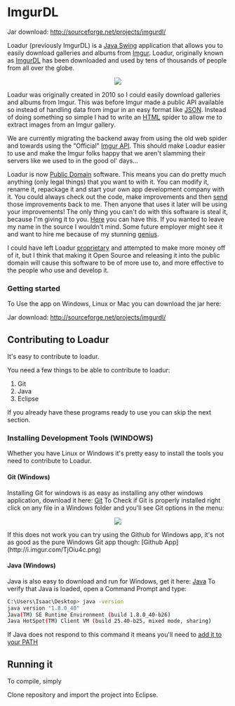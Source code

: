 ImgurDL
=======
Jar download: http://sourceforge.net/projects/imgurdl/

Loadur (previously ImgurDL) is a [Java Swing](http://en.wikipedia.org/wiki/Swing_%28Java%29) application that allows you to easily download galleries and albums from [Imgur](http://imgur.com). Loadur, originally known as [ImgurDL](http://lmgtfy.com/?q=ImgurDL) has been downloaded and used by tens of thousands of people from all over the globe.

<p align="center" alt="A mockup, not a screenshot">
  <img src="http://i.imgur.com/YR9BdZs.png">
</p>

Loadur was originally created in 2010 so I could easily download galleries and albums from Imgur. This was before Imgur made a public API available so instead of handling data from imgur in an easy format like [JSON](http://hg.pidgin.im/pidgin/main). Instead of doing something so simple I had to write an [HTML](http://www.w3schools.com/html/html_intro.asp) spider to allow me to extract images from an Imgur gallery.

We are currently migrating the backend away from using the old web spider and towards using the "Official" [Imgur API](https://api.imgur.com/). This should make Loadur easier to use and make the Imgur folks happy that we aren't slamming their servers like we used to in the good ol' days...

Loadur is now [Public Domain](http://en.wikipedia.org/wiki/Public_domain) software. This means you can do pretty much anything (only legal things) that you want to with it. You can modify it, rename it, repackage it and start your own app development company with it. You could always check out the code, make improvements and then [send](https://help.github.com/articles/using-pull-requests/) those improvements back to me. Then anyone that uses it later will be using your improvements! The only thing you can't do with this software is steal it, because I'm giving it to you. [Here](https://help.github.com/articles/fork-a-repo/) you can have this. If you wanted to leave my name in the source I wouldn't mind. Some future employer might see it and want to hire me because of my stunning [genius](http://en.wikipedia.org/wiki/Dunning%E2%80%93Kruger_effect). 

I could have left Loadur [proprietary](http://www.gnu.org/proprietary/proprietary.en.html) and attempted to make more money off of it, but I think that making it Open Source and releasing it into the public domain will cause this software to be of more use to, and more effective to the people who use and develop it.

### Getting started

To Use the app on Windows, Linux or Mac you can download the jar here:

Jar download: http://sourceforge.net/projects/imgurdl/

## Contributing to Loadur

It's easy to contribute to loadur.

You need a few things to be able to contribute to loadur:

1. Git
2. Java
3. Eclipse

If you already have these programs ready to use you can skip the next section.

### Installing Development Tools (WINDOWS)
Whether you have Linux or Windows it's pretty easy to install the tools you need to contribute to Loadur.

#### Git (Windows)
Installing Git for windows is as easy as installing any other windows application, download it here:
[Git](https://git-scm.com/download/win)
To Check if Git is properly installed right click on any file in a Windows folder and you'll see Git options in the menu:
<p align="center" alt="Git Right Click">
  <img src="http://i.imgur.com/TjOiu4c.png">
</p>
If this does not work you can try using the Github for Windows app, it's not as good as the pure Windows Git app though:
[Github App](http://i.imgur.com/TjOiu4c.png)

#### Java (Windows)
Java is also easy to download and run for Windows, get it here:
[Java](https://java.com/en/download/)
To verify that Java is loaded, open a Command Prompt and type:
```bash
C:\Users\Isaac\Desktop> java -version
java version "1.8.0_40"
Java(TM) SE Runtime Environment (build 1.8.0_40-b26)
Java HotSpot(TM) Client VM (build 25.40-b25, mixed mode, sharing)
```
If Java does not respond to this command it means you'll need to [add it to your PATH](http://www.kingluddite.com/tools/how-do-i-add-java-to-my-windows-path)

## Running it

To compile, simply

Clone repository and import the project into Eclipse.
